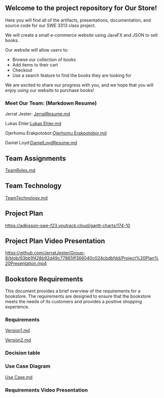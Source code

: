 ## Welcome to the project repository for Our Store!

Here you will find all of the artifacts, presentations, documentation, and source code for our SWE 3313 class project.

We will create a small e-commerce website using JavaFX and JSON to sell books.

Our website will allow users to:

* Browse our collection of books
* Add items to their cart
* Checkout
* Use a search feature to find the books they are looking for

We are excited to share our progress with you, and we hope that you will enjoy using our website to purchase books!

### Meet Our Team: (Markdown Resume)

Jerrat Jester: 
[JerratResume.md](https://github.com/JerratJester/Group-8/blob/c57241c10f7f7829a30f0a6eb58f6550ae5bdb78/Resumes/JerratResume%20(1).md)


Lukas Ehler:[Lukas Ehler.md](https://github.com/JerratJester/Group-8/blob/3a6dc711826dd5994a06558c98aa572a8ec10034/Resumes/Lukas%20Ehler.md)

Ojerhomu Erakpotobor:[Ojerhomu Erakpotobor.md](https://github.com/JerratJester/Group-8/blob/3a6dc711826dd5994a06558c98aa572a8ec10034/Resumes/Ojerhomu%20Erakpotobor.md)

Daniel Loyd:[DanielLoydResume.md](https://github.com/JerratJester/Group-8/blob/392b94c4b9b32c12d533cc60a00945a6b711bd29/Resumes/DanielLoydResume.md)




## Team Assignments

[TeamRoles.md](https://github.com/JerratJester/Group-8/blob/ab85c020845855d30da903918a955178ed883bbb/Resumes/TeamRoles.md)

## Team Technology

[TeamTechnology.md](https://github.com/JerratJester/Group-8/blob/5e580bf8af71222401aeff55cec701867015c587/Resumes/TeamTechnology.md)


## Project Plan

https://adkisson-swe-f23.youtrack.cloud/gantt-charts/174-10

## Project Plan Video Presentation
https://github.com/JerratJester/Group-8/blob/63bb1f428b92d49c77865ff366040c024cbdbfdd/Project%20Plan%20Presentation.mp4

## Bookstore Requirements

This document provides a brief overview of the requirements for a bookstore. The requirements are designed to ensure that the bookstore meets the needs of its customers and provides a positive shopping experience.


### Requirements
[Version1.md](https://github.com/JerratJester/Group-8/tree/9bb5056c2421bc4b1354dd045b1ff2e07b14337c/Requirements)


[Version2.md](https://github.com/JerratJester/Group-8/blob/2c14cb4124492cf7e57b5b65170f288dc8a6c3f4/Requirements/Version%202.md) 
### Decision table 


### Use Case Diagram 
[Use Case.md](https://github.com/JerratJester/Group-8/blob/cea32ece9fe17e4b8a79e790e99eec5322b86d7d/Requirements/Use%20Case%20Dia.png)

### Requirements Video Presentation
